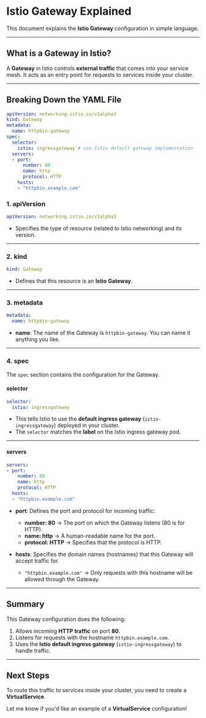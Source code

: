 # Istio Gateway Explained

This document explains the **Istio Gateway** configuration in simple language.

---

## What is a Gateway in Istio?
A **Gateway** in Istio controls **external traffic** that comes into your service mesh. It acts as an entry point for requests to services inside your cluster.

---

## Breaking Down the YAML File

```yaml
apiVersion: networking.istio.io/v1alpha3
kind: Gateway
metadata:
  name: httpbin-gateway
spec:
  selector:
    istio: ingressgateway # use Istio default gateway implementation
  servers:
  - port:
      number: 80
      name: http
      protocol: HTTP
    hosts:
    - "httpbin.example.com"
```

### 1. **apiVersion**
```yaml
apiVersion: networking.istio.io/v1alpha3
```
- Specifies the type of resource (related to Istio networking) and its version.

---

### 2. **kind**
```yaml
kind: Gateway
```
- Defines that this resource is an **Istio Gateway**.

---

### 3. **metadata**
```yaml
metadata:
  name: httpbin-gateway
```
- **name**: The name of the Gateway is `httpbin-gateway`. You can name it anything you like.

---

### 4. **spec**
The `spec` section contains the configuration for the Gateway.

#### **selector**
```yaml
selector:
  istio: ingressgateway
```
- This tells Istio to use the **default ingress gateway** (`istio-ingressgateway`) deployed in your cluster.
- The `selector` matches the **label** on the Istio ingress gateway pod.

---

#### **servers**
```yaml
servers:
- port:
    number: 80
    name: http
    protocol: HTTP
  hosts:
  - "httpbin.example.com"
```
- **port**: Defines the port and protocol for incoming traffic:
  - **number: 80** → The port on which the Gateway listens (80 is for HTTP).
  - **name: http** → A human-readable name for the port.
  - **protocol: HTTP** → Specifies that the protocol is HTTP.

- **hosts**: Specifies the domain names (hostnames) that this Gateway will accept traffic for.
  - `"httpbin.example.com"` → Only requests with this hostname will be allowed through the Gateway.

---

## Summary
This Gateway configuration does the following:
1. Allows incoming **HTTP traffic** on port **80**.
2. Listens for requests with the hostname `httpbin.example.com`.
3. Uses the **Istio default ingress gateway** (`istio-ingressgateway`) to handle traffic.

---

## Next Steps
To route this traffic to services inside your cluster, you need to create a **VirtualService**.

Let me know if you'd like an example of a **VirtualService** configuration!
